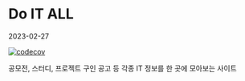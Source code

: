 # Do IT ALL

2023-02-27

[![codecov](https://codecov.io/gh/LEE-sh1673/Do-IT-All/branch/main/graph/badge.svg?token=4Z24FAAB3I)](https://codecov.io/gh/LEE-sh1673/Do-IT-All)

공모전, 스터디, 프로젝트 구인 공고 등 각종 IT 정보를 한 곳에 모아보는 사이트

